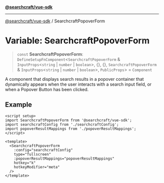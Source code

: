 [**@searchcraft/vue-sdk**](/reference/sdk/js-vue/README.md)

***

[@searchcraft/vue-sdk](/reference/sdk/js-vue/globals.md) / SearchcraftPopoverForm

# Variable: SearchcraftPopoverForm

> `const` **SearchcraftPopoverForm**: `DefineSetupFnComponent`\<`SearchcraftPopoverForm` & `InputProps`\<`string` \| `number` \| `boolean`\>, \{\}, \{\}, `SearchcraftPopoverForm` & `InputProps`\<`string` \| `number` \| `boolean`\>, `PublicProps`\> = `Component`

A component that displays search results in a popover container that dynamically appears
when the user interacts with a search input field, or when a Popover Button has been clicked.

## Example

```vue
<script setup>
import SearchcraftPopoverForm from '@searchcraft/vue-sdk';
import searchcraftConfig from './searchcraftConfig';
import popoverResultMappings from './popoverResultMappings';
</script>

<template>
  <SearchcraftPopoverForm
    :config="searchcraftConfig"
    type="fullscreen"
    :popoverResultMappings="popoverResultMappings"
    hotkey="k"
    hotkeyModifier="meta"
  />
</template>
```
